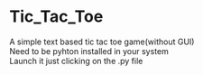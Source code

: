 # Tic_Tac_Toe
A simple text based tic tac toe game(without GUI)\
Need to be pyhton installed in your system\
Launch it just clicking on the .py file
